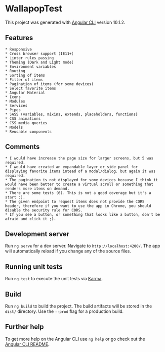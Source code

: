 # WallapopTest

This project was generated with [Angular CLI](https://github.com/angular/angular-cli) version 10.1.2.

## Features

    * Responsive
    * Cross browser support (IE11+)
    * Linter rules passing
    * Theming (Dark and Light mode)
    * Environment variables
    * Routing
    * Sorting of items
    * Filter of items
    * Pagination of items (for some devices)
    * Select favorite items
    * Angular Material
    * Icons
    * Modules
    * Services
    * Pipes
    * SASS (variables, mixins, extends, placeholders, functions)
    * CSS animations
    * CSS media queries
    * Models
    * Reusable components

## Comments

    * I would have increase the page size for larger screens, but 5 was required.
    * I would have created an expandable layer or side panel for displaying favorite items intead of a modal/dialog, but again it was required.
    * The pagination is not displayed for some devices because I think it would have been better to create a virtual scroll or something that renders more items on demand.
    * There are some tests (6). This is not a good coverage but it's a start :).
    * The given endpoint to request items does not provide the CORS header, therefore if you want to use the app in Chrome, you should disable the security rule for CORS.
    * If you see a button, or something that looks like a button, don't be afraid and click it ;).

## Development server

Run `ng serve` for a dev server. Navigate to `http://localhost:4200/`. The app will automatically reload if you change any of the source files.

## Running unit tests

Run `ng test` to execute the unit tests via [Karma](https://karma-runner.github.io).

## Build

Run `ng build` to build the project. The build artifacts will be stored in the `dist/` directory. Use the `--prod` flag for a production build.

## Further help

To get more help on the Angular CLI use `ng help` or go check out the [Angular CLI README](https://github.com/angular/angular-cli/blob/master/README.md).
